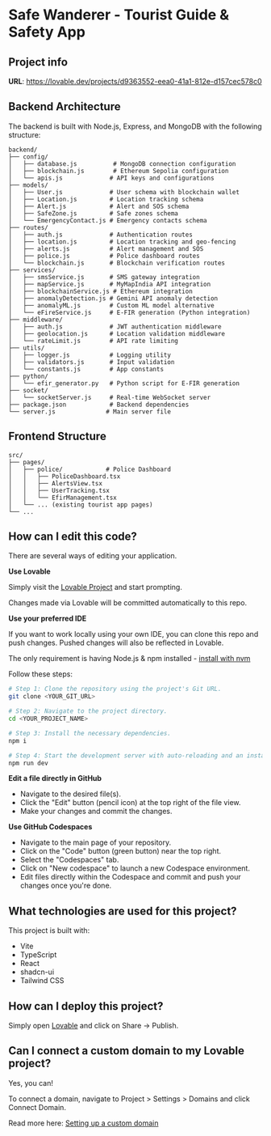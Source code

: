 # Safe Wanderer - Tourist Guide & Safety App

## Project info

**URL**: https://lovable.dev/projects/d9363552-eea0-41a1-812e-d157cec578c0

## Backend Architecture

The backend is built with Node.js, Express, and MongoDB with the following structure:

```
backend/
├── config/
│   ├── database.js          # MongoDB connection configuration
│   ├── blockchain.js        # Ethereum Sepolia configuration
│   └── apis.js             # API keys and configurations
├── models/
│   ├── User.js             # User schema with blockchain wallet
│   ├── Location.js         # Location tracking schema
│   ├── Alert.js            # Alert and SOS schema
│   ├── SafeZone.js         # Safe zones schema
│   └── EmergencyContact.js # Emergency contacts schema
├── routes/
│   ├── auth.js             # Authentication routes
│   ├── location.js         # Location tracking and geo-fencing
│   ├── alerts.js           # Alert management and SOS
│   ├── police.js           # Police dashboard routes
│   └── blockchain.js       # Blockchain verification routes
├── services/
│   ├── smsService.js       # SMS gateway integration
│   ├── mapService.js       # MyMapIndia API integration
│   ├── blockchainService.js # Ethereum integration
│   ├── anomalyDetection.js # Gemini API anomaly detection
│   ├── anomalyML.js        # Custom ML model alternative
│   └── eFireService.js     # E-FIR generation (Python integration)
├── middleware/
│   ├── auth.js             # JWT authentication middleware
│   ├── geolocation.js      # Location validation middleware
│   └── rateLimit.js        # API rate limiting
├── utils/
│   ├── logger.js           # Logging utility
│   ├── validators.js       # Input validation
│   └── constants.js        # App constants
├── python/
│   └── efir_generator.py   # Python script for E-FIR generation
├── socket/
│   └── socketServer.js     # Real-time WebSocket server
├── package.json            # Backend dependencies
└── server.js              # Main server file
```

## Frontend Structure

```
src/
├── pages/
│   ├── police/            # Police Dashboard
│   │   ├── PoliceDashboard.tsx
│   │   ├── AlertsView.tsx
│   │   ├── UserTracking.tsx
│   │   └── EfirManagement.tsx
│   └── ... (existing tourist app pages)
└── ...
```

## How can I edit this code?

There are several ways of editing your application.

**Use Lovable**

Simply visit the [Lovable Project](https://lovable.dev/projects/d9363552-eea0-41a1-812e-d157cec578c0) and start prompting.

Changes made via Lovable will be committed automatically to this repo.

**Use your preferred IDE**

If you want to work locally using your own IDE, you can clone this repo and push changes. Pushed changes will also be reflected in Lovable.

The only requirement is having Node.js & npm installed - [install with nvm](https://github.com/nvm-sh/nvm#installing-and-updating)

Follow these steps:

```sh
# Step 1: Clone the repository using the project's Git URL.
git clone <YOUR_GIT_URL>

# Step 2: Navigate to the project directory.
cd <YOUR_PROJECT_NAME>

# Step 3: Install the necessary dependencies.
npm i

# Step 4: Start the development server with auto-reloading and an instant preview.
npm run dev
```

**Edit a file directly in GitHub**

- Navigate to the desired file(s).
- Click the "Edit" button (pencil icon) at the top right of the file view.
- Make your changes and commit the changes.

**Use GitHub Codespaces**

- Navigate to the main page of your repository.
- Click on the "Code" button (green button) near the top right.
- Select the "Codespaces" tab.
- Click on "New codespace" to launch a new Codespace environment.
- Edit files directly within the Codespace and commit and push your changes once you're done.

## What technologies are used for this project?

This project is built with:

- Vite
- TypeScript
- React
- shadcn-ui
- Tailwind CSS

## How can I deploy this project?

Simply open [Lovable](https://lovable.dev/projects/d9363552-eea0-41a1-812e-d157cec578c0) and click on Share -> Publish.

## Can I connect a custom domain to my Lovable project?

Yes, you can!

To connect a domain, navigate to Project > Settings > Domains and click Connect Domain.

Read more here: [Setting up a custom domain](https://docs.lovable.dev/tips-tricks/custom-domain#step-by-step-guide)
